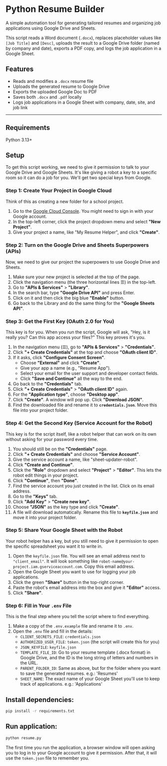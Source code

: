 # Python Resume Builder

A simple automation tool for generating tailored resumes and organizing job applications using Google Drive and Sheets.

This script reads a Word document (`.docx`), replaces placeholder values like `[Job Title]` and `[Desc]`, uploads the result to a Google Drive folder (named by company and date), exports a PDF copy, and logs the job application in a Google Sheet.

## Features

- Reads and modifies a `.docx` resume file
- Uploads the generated resume to Google Drive
- Exports the uploaded Google Doc to PDF
- Saves both `.docx` and `.pdf` locally
- Logs job applications in a Google Sheet with company, date, site, and job link

---

## Requirements

Python 3.13+

## Setup

To get this script working, we need to give it permission to talk to your Google Drive and Google Sheets. It's like giving a robot a key to a specific room so it can do a job for you. We'll get two special keys from Google.

### Step 1: Create Your Project in Google Cloud

Think of this as creating a new folder for a school project.

1.  Go to the [Google Cloud Console](https://console.cloud.google.com/). You might need to sign in with your Google account.
2.  In the top-left corner, click the project dropdown menu and select **"New Project"**.
3.  Give your project a name, like "My Resume Helper", and click **"Create"**.

### Step 2: Turn on the Google Drive and Sheets Superpowers (APIs)

Now, we need to give our project the superpowers to use Google Drive and Sheets.

1.  Make sure your new project is selected at the top of the page.
2.  Click the navigation menu (the three horizontal lines ☰) in the top-left.
3.  Go to **"APIs & Services"** > **"Library"**.
4.  In the search bar, type **"Google Drive API"** and press Enter.
5.  Click on it and then click the big blue **"Enable"** button.
6.  Go back to the Library and do the same thing for the **"Google Sheets API"**.

### Step 3: Get the First Key (OAuth 2.0 for You)

This key is for you. When you run the script, Google will ask, "Hey, is it really you? Can this app access your files?" This key proves it's you.

1.  In the navigation menu (☰), go to **"APIs & Services"** > **"Credentials"**.
2.  Click **"+ Create Credentials"** at the top and choose **"OAuth client ID"**.
3.  If it asks, click **"Configure Consent Screen"**.
    -   Choose **"External"** and click **"Create"**.
    -   Give your app a name (e.g., "Resume App").
    -   Select your email for the user support and developer contact fields.
    -   Click **"Save and Continue"** all the way to the end.
4.  Go back to the **"Credentials"** tab.
5.  Click **"+ Create Credentials"** > **"OAuth client ID"** again.
6.  For the **"Application type"**, choose **"Desktop app"**.
7.  Click **"Create"**. A window will pop up. Click **"Download JSON"**.
8.  Find the downloaded file and rename it to **`credentials.json`**. Move this file into your project folder.

### Step 4: Get the Second Key (Service Account for the Robot)

This key is for the script itself, like a robot helper that can work on its own without asking for your password every time.

1.  You should still be on the **"Credentials"** page.
2.  Click **"+ Create Credentials"** and choose **"Service Account"**.
3.  Give the service account a name, like "sheet-updater-robot".
4.  Click **"Create and Continue"**.
5.  Click the **"Role"** dropdown and select **"Project"** > **"Editor"**. This lets the robot edit things in your project.
6.  Click **"Continue"**, then **"Done"**.
7.  Find the service account you just created in the list. Click on its email address.
8.  Go to the **"Keys"** tab.
9.  Click **"Add Key"** > **"Create new key"**.
10. Choose **"JSON"** as the key type and click **"Create"**.
11. A file will download automatically. Rename this file to **`keyfile.json`** and move it into your project folder.

### Step 5: Share Your Google Sheet with the Robot

Your robot helper has a key, but you still need to give it permission to open the specific spreadsheet you want it to write in.

1.  Open the `keyfile.json` file. You will see an email address next to `"client_email"`. It will look something like `robot-name@your-project.iam.gserviceaccount.com`. Copy this email address.
2.  Open the Google Sheet you want to use for logging your job applications.
3.  Click the green **"Share"** button in the top-right corner.
4.  Paste the robot's email address into the box and give it **"Editor"** access.
5.  Click **"Share"**.

### Step 6: Fill in Your `.env` File

This is the final step where you tell the script where to find everything.

1.  Make a copy of the `.env.example` file and rename it to `.env`.
2.  Open the `.env` file and fill in the details:
    -   `CLIENT_SECRETS_FILE`: `credentials.json`
    -   `AUTHORIZED_USER_FILE`: `token.json` (the script will create this for you)
    -   `JSON_KEYFILE`: `keyfile.json`
    -   `TEMPLATE_FILE_ID`: Go to your resume template (.docx format) in Google Drive, and the ID is the long string of letters and numbers in the URL.
    -   `PARENT_FOLDER_ID`: Same as above, but for the folder where you want to save the generated resumes. e.g.: 'Resumes'
    -   `SHEET_NAME`: The exact name of your Google Sheet you'll use to keep track of applications. e.g.: 'Applications'

## Install dependencies:

```bash
pip install -r requirements.txt
```

## Run application:

```bash
python resume.py
```

The first time you run the application, a browser window will open asking you to log in to your Google account to give it permission. After that, it will use the `token.json` file to remember you.

